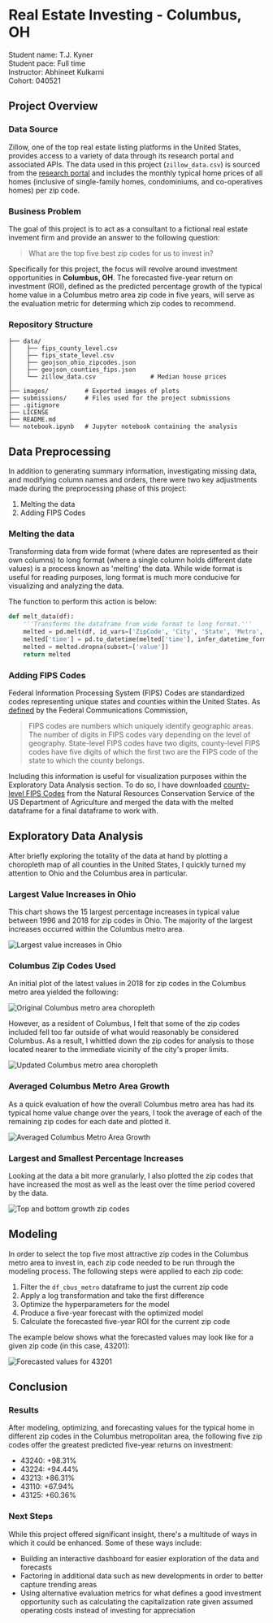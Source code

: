 # Real Estate Investing - Columbus, OH
Student name: T.J. Kyner \
Student pace: Full time \
Instructor: Abhineet Kulkarni \
Cohort: 040521

## Project Overview
### Data Source
Zillow, one of the top real estate listing platforms in the United States, provides access to a variety of data through its research portal and associated APIs. The data used in this project (`zillow_data.csv`) is sourced from the [research portal](https://www.zillow.com/research/data/) and includes the monthly typical home prices of all homes (inclusive of single-family homes, condominiums, and co-operatives homes) per zip code. 

### Business Problem
The goal of this project is to act as a consultant to a fictional real estate invement firm and provide an answer to the following question:
> What are the top five best zip codes for us to invest in?

Specifically for this project, the focus will revolve around investment opportunities in **Columbus, OH**. The forecasted five-year return on investment (ROI), defined as the predicted percentage growth of the typical home value in a Columbus metro area zip code in five years, will serve as the evaluation metric for determing which zip codes to recommend.

### Repository Structure
```
├── data/
│    ├── fips_county_level.csv
│    ├── fips_state_level.csv
│    ├── geojson_ohio_zipcodes.json
│    ├── geojson_counties_fips.json
│    └── zillow_data.csv               # Median house prices
│
├── images/          # Exported images of plots
├── submissions/     # Files used for the project submissions
├── .gitignore
├── LICENSE
├── README.md
└── notebook.ipynb   # Jupyter notebook containing the analysis
```

## Data Preprocessing
In addition to generating summary information, investigating missing data, and modifying column names and orders, there were two key adjustments made during the preprocessing phase of this project:
1. Melting the data
2. Adding FIPS Codes

### Melting the data
Transforming data from wide format (where dates are represented as their own columns) to long format (where a single column holds different date values) is a process known as 'melting' the data. While wide format is useful for reading purposes, long format is much more conducive for visualizing and analyzing the data.

The function to perform this action is below:
```python
def melt_data(df):
    '''Transforms the dataframe from wide format to long format.'''
    melted = pd.melt(df, id_vars=['ZipCode', 'City', 'State', 'Metro', 'CountyName'], var_name='time')
    melted['time'] = pd.to_datetime(melted['time'], infer_datetime_format=True)
    melted = melted.dropna(subset=['value'])
    return melted
```

### Adding FIPS Codes
Federal Information Processing System (FIPS) Codes are standardized codes representing unique states and counties within the United States. As [defined](https://transition.fcc.gov/oet/info/maps/census/fips/fips.txt) by the Federal Communications Commission,

> FIPS codes are numbers which uniquely identify geographic areas.  The number of digits in FIPS codes vary depending on the level of geography.  State-level FIPS codes have two digits, county-level FIPS codes have five digits of which the first two are the FIPS code of the state to which the county belongs.

Including this information is useful for visualization purposes within the Exploratory Data Analysis section. To do so, I have downloaded [county-level FIPS Codes](https://www.nrcs.usda.gov/wps/portal/nrcs/detail/national/home/?cid=nrcs143_013697) from the Natural Resources Conservation Service of the US Department of Agriculture and merged the data with the melted dataframe for a final dataframe to work with.

## Exploratory Data Analysis
After briefly exploring the totality of the data at hand by plotting a choropleth map of all counties in the United States, I quickly turned my attention to Ohio and the Columbus area in particular. 

### Largest Value Increases in Ohio
This chart shows the 15 largest percentage increases in typical value between 1996 and 2018 for zip codes in Ohio. The majority of the largest increases occurred within the Columbus metro area.

![Largest value increases in Ohio](images/ohio_value_increases.png)

### Columbus Zip Codes Used
An initial plot of the latest values in 2018 for zip codes in the Columbus metro area yielded the following:

![Original Columbus metro area choropleth](images/columbus_choropleth.png)

However, as a resident of Columbus, I felt that some of the zip codes included fell too far outside of what would reasonably be considered Columbus. As a result, I whittled down the zip codes for analysis to those located nearer to the immediate vicinity of the city's proper limits.

![Updated Columbus metro area choropleth](images/columbus_choropleth_trimmed.png)

### Averaged Columbus Metro Area Growth
As a quick evaluation of how the overall Columbus metro area has had its typical home value change over the years, I took the average of each of the remaining zip codes for each date and plotted it.

![Averaged Columbus Metro Area Growth](images/metro_area_value.png)

### Largest and Smallest Percentage Increases
Looking at the data a bit more granularly, I also plotted the zip codes that have increased the most as well as the least over the time period covered by the data.

![Top and bottom growth zip codes](images/top_and_bot_growth.png)

## Modeling
In order to select the top five most attractive zip codes in the Columbus metro area to invest in, each zip code needed to be run through the modeling process. The following steps were applied to each zip code:
1. Filter the `df_cbus_metro` dataframe to just the current zip code
2. Apply a log transformation and take the first difference
3. Optimize the hyperparameters for the model
4. Produce a five-year forecast with the optimized model
5. Calculate the forecasted five-year ROI for the current zip code

The example below shows what the forecasted values may look like for a given zip code (in this case, 43201):

![Forecasted values for 43201](images/example_forecast.png)

## Conclusion
### Results
After modeling, optimizing, and forecasting values for the typical home in different zip codes in the Columbus metropolitan area, the following five zip codes offer the greatest predicted five-year returns on investment:
- 43240: +98.31%
- 43224: +94.44%
- 43213: +86.31%
- 43110: +67.94%
- 43125: +60.36%

### Next Steps
While this project offered significant insight, there's a multitude of ways in which it could be enhanced. Some of these ways include:
- Building an interactive dashboard for easier exploration of the data and forecasts
- Factoring in additional data such as new developments in order to better capture trending areas
- Using alternative evaluation metrics for what defines a good investment opportunity such as calculating the capitalization rate given assumed operating costs instead of investing for appreciation
